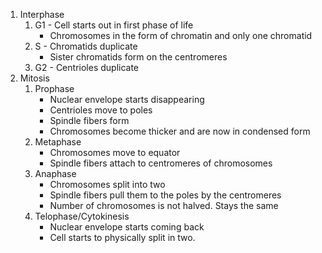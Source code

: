 1. Interphase
	1. G1 - Cell starts out in first phase of life
		- Chromosomes in the form of chromatin and only one chromatid
	2. S - Chromatids duplicate
		- Sister chromatids form on the centromeres
	3. G2 - Centrioles duplicate
2.  Mitosis
	1. Prophase
		- Nuclear envelope starts disappearing
		- Centrioles move to poles
		- Spindle fibers form
		- Chromosomes become thicker and are now in condensed form
	2. Metaphase
		- Chromosomes move to equator
		- Spindle fibers attach to centromeres of chromosomes
	3. Anaphase
		- Chromosomes split into two
		- Spindle fibers pull them to the poles by the centromeres
		- Number of chromosomes is not halved. Stays the same
	4. Telophase/Cytokinesis
		- Nuclear envelope starts coming back
		- Cell starts to physically split in two.